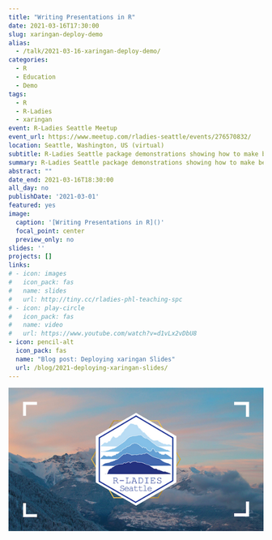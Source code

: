 ```yaml
---
title: "Writing Presentations in R"
date: 2021-03-16T17:30:00
slug: xaringan-deploy-demo
alias:
  - /talk/2021-03-16-xaringan-deploy-demo/
categories:
  - R
  - Education
  - Demo
tags:
  - R
  - R-Ladies
  - xaringan
event: R-Ladies Seattle Meetup
event_url: https://www.meetup.com/rladies-seattle/events/276570832/
location: Seattle, Washington, US (virtual)
subtitle: R-Ladies Seattle package demonstrations showing how to make beautiful slides with xaringan and how to deploy them.
summary: R-Ladies Seattle package demonstrations showing how to make beautiful slides with xaringan and how to deploy them.
abstract: ""
date_end: 2021-03-16T18:30:00
all_day: no
publishDate: '2021-03-01'
featured: yes
image:
  caption: '[Writing Presentations in R]()'
  focal_point: center
  preview_only: no
slides: ''
projects: []
links:
# - icon: images
#   icon_pack: fas
#   name: slides
#   url: http://tiny.cc/rladies-phl-teaching-spc
# - icon: play-circle
#   icon_pack: fas
#   name: video
#   url: https://www.youtube.com/watch?v=d1vLx2vDbU8
- icon: pencil-alt
  icon_pack: fas
  name: "Blog post: Deploying xaringan Slides"
  url: /blog/2021-deploying-xaringan-slides/
---
```


![Hex logo for R-Ladies Seattle featuring some ggplot2-created mountain ranges](rladies-seattle.png)

